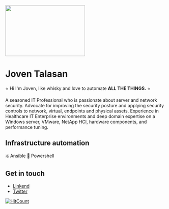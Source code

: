 
<img src="https://davidcel.is/gifs/cinemagraphs/whiskey-pour.gif" width="250" height="160"/>

# Joven Talasan

⭐ Hi I'm Joven, like whisky and love to automate **ALL THE THINGS.** ⭐ 

A seasoned IT Professional who is passionate about server and network security. Advocate for improving the security posture and applying security controls to network, virtual, endpoints and physical assets. Experience in Healthcare IT Enterprise environments and deep domain expertise on a Windows server, VMware, NetApp HCI, hardware components, and performance tuning.

## Infrastructure automation
❇️ Ansible
🌟 Powershell


## Get in touch
- [Linkend](https://www.linkedin.com/in/joven-talasan)
- [Twitter](https://twitter.com/talzcloning)



[![HitCount](http://hits.dwyl.com/talzc/talzc.svg)](http://hits.dwyl.com/talzc/talzc)
                
